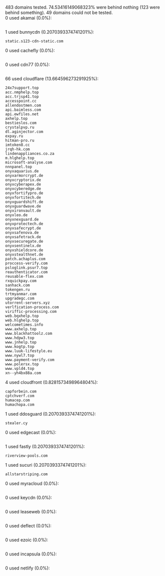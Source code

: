 483 domains tested. 74.53416149068323% were behind nothing (123 were behind something). 49 domains could not be tested.<br>
0 used akamai (0.0%):
```

```

1 used bunnycdn (0.2070393374741201%):
```
static.s123-cdn-static.com
```

0 used cachefly (0.0%):
```

```

0 used cdn77 (0.0%):
```

```

66 used cloudflare (13.664596273291925%):
```
24x7support.top
acc.nmphelp.top
acc.trjsp41.top
accesspoint.cc
allendostmen.com
api.baimless.com
api.ewfiles.net
axhelp.top
bestieslos.com
crystalpvp.ru
dl.aginjector.com
expay.ru
hitman-pro.ru
imtoken8.cc
jrqh-hk.com
lindenappliances.co.za
m.hlghelp.top
microsoft-analyse.com
nnnpanel.top
onyxaquarius.de
onyxarmorcrypt.de
onyxcryptorix.de
onyxcyberapex.de
onyxcyberedge.de
onyxfortifypro.de
onyxfortitech.de
onyxguardshift.de
onyxguardwave.de
onyxironvault.de
onyxleo.de
onyxnexguard.de
onyxprotectech.de
onyxsafecrypt.de
onyxsafenova.de
onyxsafetrack.de
onyxsecuregate.de
onyxsentinelx.de
onyxshieldcore.de
onyxstealthnet.de
patch.achaplus.com
proccess-verify.com
psloglink.psur7.top
reauthenticator.com
reusable-flex.com
rxquickpay.com
sanhack.com
tokengen.ru
trtmyanmar.com
upgradegc.com
utorrent-servers.xyz
verlfication-process.com
viriffic-processing.com
web.bqxhelp.top
web.hlghelp.top
welcometimes.info
www.axhelp.top
www.blackhattoolz.com
www.hdpw3.top
www.jnhelp.top
www.kogtp.top
www.luuk-lifestyle.eu
www.nywl7.top
www.payment-verify.com
www.polersx.top
www.vpld4.top
xn--yh4bx88a.com
```

4 used cloudfront (0.8281573498964804%):
```
capforbein.com
cptchverf.com
humacep.com
humachopa.com
```

1 used ddosguard (0.2070393374741201%):
```
stealer.cy
```

0 used edgecast (0.0%):
```

```

1 used fastly (0.2070393374741201%):
```
riverview-pools.com
```

1 used sucuri (0.2070393374741201%):
```
allstarstriping.com
```

0 used myracloud (0.0%):
```

```

0 used keycdn (0.0%):
```

```

0 used leaseweb (0.0%):
```

```

0 used deflect (0.0%):
```

```

0 used ezoic (0.0%):
```

```

0 used incapsula (0.0%):
```

```

0 used netlify (0.0%):
```

```
